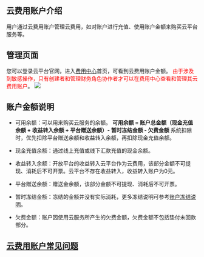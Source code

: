 ## 云费用账户介绍
用户通过云费用账户管理云费用，如对账户进行充值、使用账户金额来购买云平台服务等。


## 管理页面
您可以登录云平台官网，进入[费用中心](http://console.tce.fsphere.cn/account)首页，可看到云费用账户金额。
<font color="red">由于涉及到敏感操作，只有创建者和管理财务角色协作者才可以在费用中心查看和管理其云费用账户</font>。
![](http://imgcache.tcecqpoc.fsphere.cn/image/mc.qcloudimg.com/static/img/ef742ca4da45cfa7f9f95c0abf04b3c4/image.png)


## 账户金额说明

- 可用余额：可以用来购买云服务的余额。
**可用余额 = 账户总金额（现金充值余额 + 收益转入余额 + 平台赠送余额）- 暂时冻结金额 - 欠费金额**
系统扣除时，优先扣除平台赠送余额和收益转入余额，再扣除现金充值余额。

- 现金充值余额：通过线上充值或线下汇款充值的现金余额。

- 收益转入余额：开放平台的收益转入云平台作为云费用，该部分金额不可提现、消耗后不可开票。云平台不存在收益转入，收益转入账户为0元。

- 平台赠送余额：赠送金余额，该部分金额不可提现、消耗后不可开票。

- 暂时冻结金额：冻结的金额并没有实际消耗，更多冻结说明可参考[账户冻结说明](http://tcecqpoc.fsphere.cn/document/product/555/12039)。

- 欠费金额：账户因使用云服务所产生的欠费金额，欠费金额不包括垫付未回款部分。


## [云费用账户常见问题](http://tcecqpoc.fsphere.cn/document/product/555/7442)
